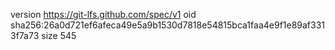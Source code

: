 version https://git-lfs.github.com/spec/v1
oid sha256:26a0d721ef6afeca49e5a9b1530d7818e54815bca1faa4e9f1e89af3313f7a73
size 545
